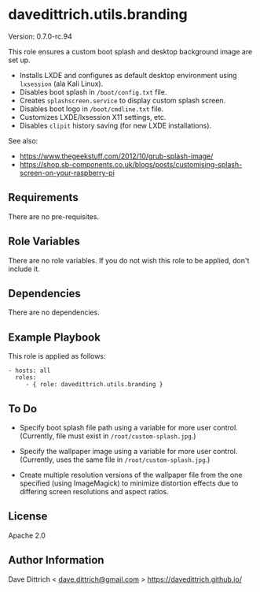 davedittrich.utils.branding
===========================

Version: 0.7.0-rc.94

This role ensures a custom boot splash and desktop background image are
set up.

* Installs LXDE and configures as default desktop environment using
  `lxsession` (ala Kali Linux).
* Disables boot splash in `/boot/config.txt` file.
* Creates `splashscreen.service` to display custom splash screen.
* Disables boot logo in `/boot/cmdline.txt` file.
* Customizes LXDE/lxsession X11 settings, etc.
* Disables `clipit` history saving (for new LXDE installations).

See also:

* https://www.thegeekstuff.com/2012/10/grub-splash-image/
* https://shop.sb-components.co.uk/blogs/posts/customising-splash-screen-on-your-raspberry-pi


Requirements
------------

There are no pre-requisites.

Role Variables
--------------

There are no role variables. If you do not wish this role to be applied, don't include it.

Dependencies
------------

There are no dependencies.

Example Playbook
----------------

This role is applied as follows:

    - hosts: all
      roles:
         - { role: davedittrich.utils.branding }

To Do
-----

* Specify boot splash file path using a variable for more user control.
  (Currently, file must exist in `/root/custom-splash.jpg`.)

* Specify the wallpaper image using a variable for more user control.
  (Currently, uses the same file in `/root/custom-splash.jpg`.)

* Create multiple resolution versions of the wallpaper file from the
  one specified (using ImageMagick) to minimize distortion effects
  due to differing screen resolutions and aspect ratios.

License
-------

Apache 2.0

Author Information
------------------

Dave Dittrich < dave.dittrich@gmail.com >
https://davedittrich.github.io/
